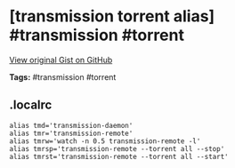 # [transmission torrent alias] #transmission #torrent

[View original Gist on GitHub](https://gist.github.com/Integralist/568a866aa64c6c6df092601e75b98def)

**Tags:** #transmission #torrent

## .localrc

```localrc
alias tmd='transmission-daemon'
alias tmr='transmission-remote'
alias tmrw='watch -n 0.5 transmission-remote -l'
alias tmrsp='transmission-remote --torrent all --stop'
alias tmrst='transmission-remote --torrent all --start'
```


